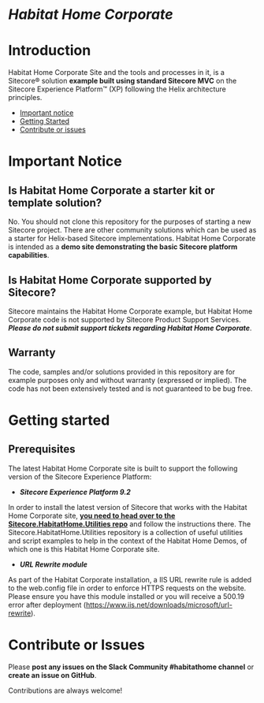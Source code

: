 # *Habitat Home Corporate* #

# Introduction 
Habitat Home Corporate Site and the tools and processes in it, is a Sitecore&reg; solution **example built using standard Sitecore MVC** on the Sitecore Experience Platform&trade; (XP)  following the Helix architecture principles.

- [Important notice](#important-notice)
- [Getting Started](#getting-started)
- [Contribute or issues](#contribute-or-issues)
 
# Important Notice #
## Is Habitat Home Corporate a starter kit or template solution?

No. You should not clone this repository for the purposes of starting a new Sitecore project. There are other community solutions which can be used as a starter for Helix-based Sitecore implementations. Habitat Home Corporate is intended as a **demo site demonstrating the basic Sitecore platform capabilities**.

## Is Habitat Home Corporate supported by Sitecore?

Sitecore maintains the Habitat Home Corporate example, but Habitat Home Corporate code is not supported by Sitecore Product Support Services. ***Please do not submit support tickets regarding Habitat Home Corporate***.

## Warranty ##
The code, samples and/or solutions provided in this repository are for example purposes only and without warranty (expressed or implied). The code has not been extensively tested and is not guaranteed to be bug free.

# Getting started #

## Prerequisites ##
The latest Habitat Home Corporate site is built to support the following version of the Sitecore Experience Platform:

- ***Sitecore Experience Platform 9.2***

In order to install the latest version of Sitecore that works with the Habitat Home Corporate site, **[you need to  head over to the Sitecore.HabitatHome.Utilities repo](https://github.com/Sitecore/Sitecore.HabitatHome.Utilities)** and follow the instructions there. The Sitecore.HabitatHome.Utilities repository is a collection of useful utilities and script examples to help in the context of the Habitat Home Demos, of which one is this Habitat Home Corporate site.

- ***URL Rewrite module***

As part of the Habitat Corporate installation, a IIS URL rewrite rule is added to the web.config file in order to enforce HTTPS requests on the website. Please ensure you have this module installed or you will receive a 500.19 error after deployment (https://www.iis.net/downloads/microsoft/url-rewrite).

# Contribute or Issues #
Please **post any issues on the Slack Community #habitathome channel** or **create an issue on GitHub**. 

Contributions are always welcome!
